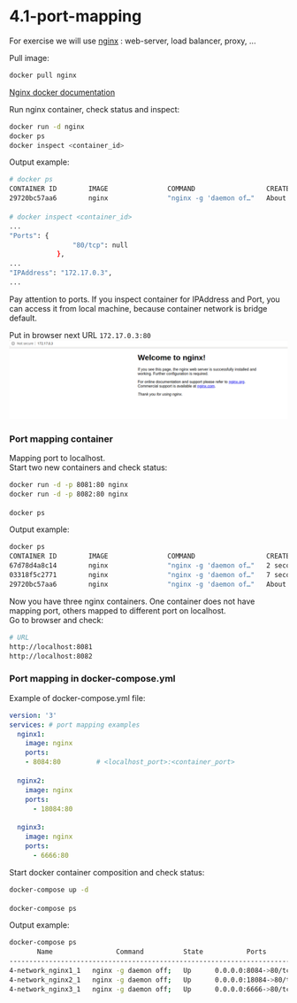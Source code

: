 # 4.1-port-mapping
For exercise we will use [nginx](https://www.nginx.com/resources/wiki/) : web-server, load balancer, proxy, ...

Pull image:
```bash
docker pull nginx
```
[Nginx docker documentation](https://hub.docker.com/_/nginx)  

Run nginx container, check status and inspect:
```bash
docker run -d nginx
docker ps
docker inspect <container_id>
```
Output example:
```bash
# docker ps
CONTAINER ID        IMAGE               COMMAND                  CREATED             STATUS              PORTS               NAMES
29720bc57aa6        nginx               "nginx -g 'daemon of…"   About an hour ago   Up About an hour    80/tcp              objective_payne

# docker inspect <container_id>
...
"Ports": {
                "80/tcp": null
            },
...
"IPAddress": "172.17.0.3",
...
```
Pay attention to ports. 
If you inspect container for IPAddress and Port, you can access it from local machine, because container network is bridge default.  

Put in browser next URL `172.17.0.3:80`
![img](./nginx_screen.png)

### Port mapping container
Mapping port to localhost.  
Start two new containers and check status:
```bash
docker run -d -p 8081:80 nginx
docker run -d -p 8082:80 nginx

docker ps
```
Output example:
```bash
docker ps
CONTAINER ID        IMAGE               COMMAND                  CREATED             STATUS              PORTS                  NAMES
67d78d4a8c14        nginx               "nginx -g 'daemon of…"   2 seconds ago       Up 1 second         0.0.0.0:8082->80/tcp   pedantic_panini
03318f5c2771        nginx               "nginx -g 'daemon of…"   7 seconds ago       Up 6 seconds        0.0.0.0:8081->80/tcp   distracted_lamport
29720bc57aa6        nginx               "nginx -g 'daemon of…"   About an hour ago   Up About an hour    80/tcp                 objective_payne
```
Now you have three nginx containers. 
One container does not have mapping port, others mapped to different port on localhost.  
Go to browser and check:
```bash
# URL
http://localhost:8081
http://localhost:8082
```

### Port mapping in docker-compose.yml
Example of docker-compose.yml file:
```yaml
version: '3'
services: # port mapping examples
  nginx1:
    image: nginx
    ports:
    - 8084:80         # <localhost_port>:<container_port>

  nginx2:
    image: nginx
    ports:
      - 18084:80
  
  nginx3:
    image: nginx
    ports:
      - 6666:80
```
Start docker container composition and check status:
```bash
docker-compose up -d

docker-compose ps
```

Output example:
```bash
docker-compose ps
       Name                Command          State           Ports        
-------------------------------------------------------------------------
4-network_nginx1_1   nginx -g daemon off;   Up      0.0.0.0:8084->80/tcp 
4-network_nginx2_1   nginx -g daemon off;   Up      0.0.0.0:18084->80/tcp
4-network_nginx3_1   nginx -g daemon off;   Up      0.0.0.0:6666->80/tcp
```